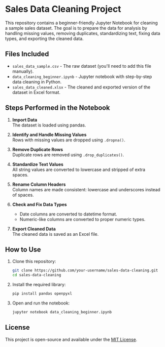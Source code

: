 # Sales Data Cleaning Project

This repository contains a beginner-friendly Jupyter Notebook for cleaning a sample sales dataset. The goal is to prepare the data for analysis by handling missing values, removing duplicates, standardizing text, fixing data types, and exporting the cleaned data.

## Files Included

- `sales_data_sample.csv` - The raw dataset (you'll need to add this file manually).
- `data_cleaning_beginner.ipynb` - Jupyter notebook with step-by-step data cleaning in Python.
- `sales_data_cleaned.xlsx` - The cleaned and exported version of the dataset in Excel format.

## Steps Performed in the Notebook

1. **Import Data**  
   The dataset is loaded using pandas.

2. **Identify and Handle Missing Values**  
   Rows with missing values are dropped using `.dropna()`.

3. **Remove Duplicate Rows**  
   Duplicate rows are removed using `.drop_duplicates()`.

4. **Standardize Text Values**  
   All string values are converted to lowercase and stripped of extra spaces.

5. **Rename Column Headers**  
   Column names are made consistent: lowercase and underscores instead of spaces.

6. **Check and Fix Data Types**  
   - Date columns are converted to datetime format.
   - Numeric-like columns are converted to proper numeric types.

7. **Export Cleaned Data**  
   The cleaned data is saved as an Excel file.

## How to Use

1. Clone this repository:
   ```bash
   git clone https://github.com/your-username/sales-data-cleaning.git
   cd sales-data-cleaning
   ```

2. Install the required library:
   ```bash
   pip install pandas openpyxl
   ```

3. Open and run the notebook:
   ```bash
   jupyter notebook data_cleaning_beginner.ipynb
   ```

## License

This project is open-source and available under the [MIT License](LICENSE).
